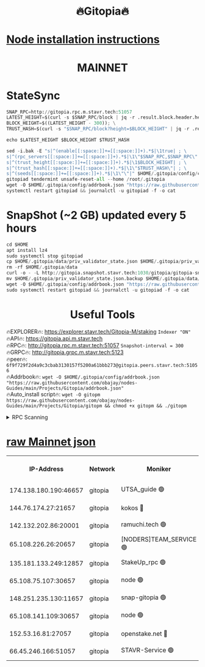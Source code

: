 <h1 align="center"> 🔥Gitopia🔥</h1>

[Node installation instructions](https://github.com/obajay/nodes-Guides/tree/main/Projects/Gitopia)
=

<h1 align="center"> MAINNET</h1>

# StateSync
```python
SNAP_RPC=http://gitopia.rpc.m.stavr.tech:51057
LATEST_HEIGHT=$(curl -s $SNAP_RPC/block | jq -r .result.block.header.height); \
BLOCK_HEIGHT=$((LATEST_HEIGHT - 300)); \
TRUST_HASH=$(curl -s "$SNAP_RPC/block?height=$BLOCK_HEIGHT" | jq -r .result.block_id.hash)

echo $LATEST_HEIGHT $BLOCK_HEIGHT $TRUST_HASH

sed -i.bak -E "s|^(enable[[:space:]]+=[[:space:]]+).*$|\1true| ; \
s|^(rpc_servers[[:space:]]+=[[:space:]]+).*$|\1\"$SNAP_RPC,$SNAP_RPC\"| ; \
s|^(trust_height[[:space:]]+=[[:space:]]+).*$|\1$BLOCK_HEIGHT| ; \
s|^(trust_hash[[:space:]]+=[[:space:]]+).*$|\1\"$TRUST_HASH\"| ; \
s|^(seeds[[:space:]]+=[[:space:]]+).*$|\1\"\"|" $HOME/.gitopia/config/config.toml
gitopiad tendermint unsafe-reset-all --home /root/.gitopia
wget -O $HOME/.gitopia/config/addrbook.json "https://raw.githubusercontent.com/obajay/nodes-Guides/main/Projects/Gitopia/addrbook.json"
systemctl restart gitopiad && journalctl -u gitopiad -f -o cat
```
# SnapShot (~2 GB) updated every 5 hours
```python
cd $HOME
apt install lz4
sudo systemctl stop gitopiad
cp $HOME/.gitopia/data/priv_validator_state.json $HOME/.gitopia/priv_validator_state.json.backup
rm -rf $HOME/.gitopia/data
curl -o - -L http://gitopia.snapshot.stavr.tech:1030/gitopia/gitopia-snap.tar.lz4 | lz4 -c -d - | tar -x -C $HOME/.gitopia --strip-components 2
mv $HOME/.gitopia/priv_validator_state.json.backup $HOME/.gitopia/data/priv_validator_state.json
wget -O $HOME/.gitopia/config/addrbook.json "https://raw.githubusercontent.com/obajay/nodes-Guides/main/Projects/Gitopia/addrbook.json"
sudo systemctl restart gitopiad && journalctl -u gitopiad -f -o cat
```
 <h1 align="center"> Useful Tools</h1>

🔥EXPLORER🔥:      https://explorer.stavr.tech/Gitopia-M/staking  `Indexer "ON"` \
🔥API🔥: 			 		 https://gitopia.api.m.stavr.tech \
🔥RPC🔥:           http://gitopia.rpc.m.stavr.tech:51057              `Snapshot-interval = 300` \
🔥GRPC🔥:          http://gitopia.grpc.m.stavr.tech:5123 \
🔥peer🔥:					 `6f9f729f2d4a9c3cbab3130157f5200a61bbb273@gitopia.peers.stavr.tech:51056` \
🔥Addrbook🔥:    ```wget -O $HOME/.gitopia/config/addrbook.json "https://raw.githubusercontent.com/obajay/nodes-Guides/main/Projects/Gitopia/addrbook.json"``` \
🔥Auto_install script🔥: ```wget -O gitopm https://raw.githubusercontent.com/obajay/nodes-Guides/main/Projects/Gitopia/gitopm && chmod +x gitopm && ./gitopm```


<details>
<summary>RPC Scanning</summary>

<h2 align="center"> We scan nodes in real time every 4 hours. And we provide the final result of RPC endpoints.
We cannot influence the operation of these nodes in any way. </h2>


```python
If Voting Power is higher than 0 --> then the Node is a validator of the network and may be subject to attack and be a potential threat to the chain.
```
```python
We marked such validators with a red symbol
```

</details>

[raw Mainnet json](https://rpc-check.gitopm.stavr.tech/gitopm/rpc-gitopm-result.json)
=

<table><tr><th>IP-Address</th><th>Network</th><th>Moniker</th><th>Latest Block Height</th><th>Earliest Block Height</th><th>Catching Up</th><th>Tx Index</th><th>Voting Power</th><th>Scan Time</th></tr><tr><td>174.138.180.190:46657</td><td>gitopia</td><td>UTSA_guide 🟢</td><td>10855903</td><td>6071990</td><td>False</td><td>on</td><td>0</td><td>2023-12-18T18:36:13.787759843UTC</td></tr><tr><td>144.76.174.27:21657</td><td>gitopia</td><td>kokos 🔴</td><td>10855923</td><td>6071990</td><td>False</td><td>off</td><td>936373</td><td>2023-12-18T18:36:44.581386903UTC</td></tr><tr><td>142.132.202.86:20001</td><td>gitopia</td><td>ramuchi.tech 🟢</td><td>10855921</td><td>6548337</td><td>False</td><td>on</td><td>0</td><td>2023-12-18T18:36:41.876883356UTC</td></tr><tr><td>65.108.226.26:20657</td><td>gitopia</td><td>[NODERS]TEAM_SERVICE 🟢</td><td>10855935</td><td>6846001</td><td>False</td><td>on</td><td>0</td><td>2023-12-18T18:37:03.701725008UTC</td></tr><tr><td>135.181.133.249:12857</td><td>gitopia</td><td>StakeUp_rpc 🟢</td><td>10855921</td><td>8010001</td><td>False</td><td>on</td><td>0</td><td>2023-12-18T18:36:42.238230854UTC</td></tr><tr><td>65.108.75.107:30657</td><td>gitopia</td><td>node 🟢</td><td>10855929</td><td>8802845</td><td>False</td><td>on</td><td>0</td><td>2023-12-18T18:36:55.144941837UTC</td></tr><tr><td>148.251.235.130:11657</td><td>gitopia</td><td>snap-gitopia 🟢</td><td>10855920</td><td>9516001</td><td>False</td><td>on</td><td>0</td><td>2023-12-18T18:36:39.556465089UTC</td></tr><tr><td>65.108.141.109:30657</td><td>gitopia</td><td>node 🟢</td><td>10855920</td><td>10145845</td><td>False</td><td>on</td><td>0</td><td>2023-12-18T18:36:39.302092861UTC</td></tr><tr><td>152.53.16.81:27057</td><td>gitopia</td><td>openstake.net 🔴</td><td>10855899</td><td>10455001</td><td>False</td><td>off</td><td>5845</td><td>2023-12-18T18:36:04.880003655UTC</td></tr><tr><td>66.45.246.166:51057</td><td>gitopia</td><td>STAVR-Service 🟢</td><td>10855908</td><td>10851001</td><td>False</td><td>on</td><td>0</td><td>2023-12-18T18:36:20.588570215UTC</td></tr></table>
